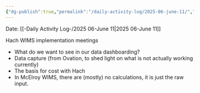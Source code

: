 ```yaml
---
{"dg-publish":true,"permalink":"/daily-activity-log/2025-06-june-11/","noteIcon":"","created":"2025-06-11T13:36:23.931-05:00"}
---
```


Date: [[-Daily Activity Log-/2025 06-June 11\|2025 06-June 11]]

Hach WIMS implementation meetings
- What do we want to see in our data dashboarding?
- Data capture (from Ovation, to shed light on what is not actually working currently)
- The basis for cost with Hach
- In McElroy WIMS, there are (mostly) no calculations, it is just the raw input.